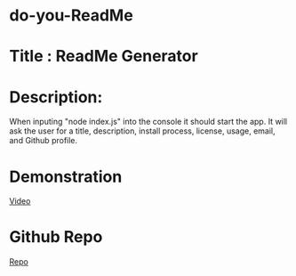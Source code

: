 # do-you-ReadMe

# Title : ReadMe Generator

# Description:

When inputing "node index.js" into the console it should start the app. It will ask the user for a title, description, install process, license, usage, email, and Github profile.

# Demonstration

[Video](https://drive.google.com/file/d/1v82EGwbkFVXOA2cM15Rc0fT8OR5tXM_z/view)

# Github Repo

[Repo](https://github.com/IanFerguson-36/do-you-ReadMe)
